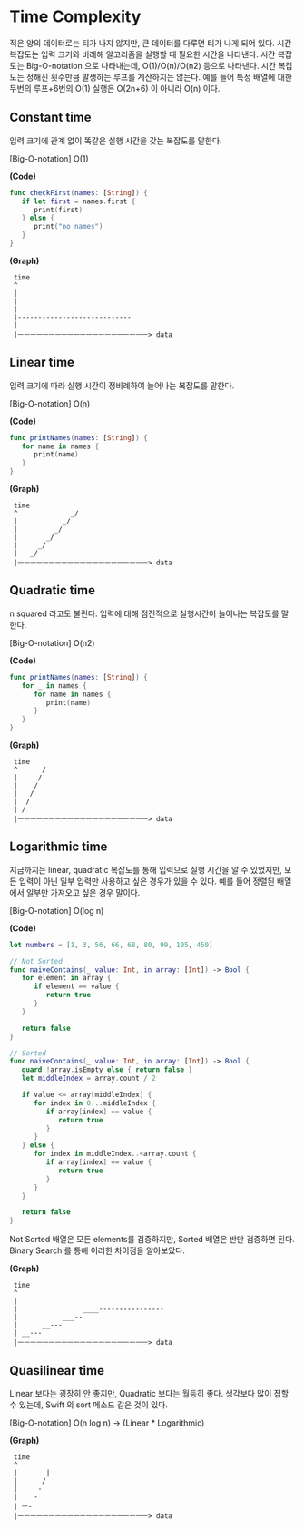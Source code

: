 # Time Complexity

적은 양의 데이터로는 티가 나지 않지만, 큰 데이터를 다루면 티가 나게 되어 있다.
시간 복잡도는 입력 크기와 비례해 알고리즘을 실행할 때 필요한 시간을 나타낸다.
시간 복잡도는 Big-O-notation 으로 나타내는데, O(1)/O(n)/O(n2) 등으로 나타낸다.
시간 복잡도는 정해진 횟수만큼 발생하는 루프를 계산하지는 않는다.
예를 들어 특정 배열에 대한 두번의 루프+6번의 O(1) 실행은 O(2n+6) 이 아니라 O(n) 이다.

## Constant time

입력 크기에 관계 없이 똑같은 실행 시간을 갖는 복잡도를 말한다.
     
[Big-O-notation] O(1)

**(Code)**
```swift
func checkFirst(names: [String]) {
   if let first = names.first {
      print(first)
   } else {
      print("no names")
   }
}
```
**(Graph)**

     time
     ^
     |
     |
     |
     |----------------------------
     |
     |ㅡㅡㅡㅡㅡㅡㅡㅡㅡㅡㅡㅡㅡㅡㅡㅡㅡㅡㅡㅡㅡ> data

## Linear time

입력 크기에 따라 실행 시간이 정비례하여 늘어나는 복잡도를 말한다.
     
[Big-O-notation] O(n)

**(Code)**
```swift
func printNames(names: [String]) {
   for name in names {
      print(name)
   }
}
```
**(Graph)**

     time
     ^             _/
     |           _/
     |         _/
     |       _/
     |     _/
     |   _/
     |ㅡㅡㅡㅡㅡㅡㅡㅡㅡㅡㅡㅡㅡㅡㅡㅡㅡㅡㅡㅡㅡ> data
     
## Quadratic time

n squared 라고도 불린다. 입력에 대해 점진적으로 실행시간이 늘어나는 복잡도를 말한다.
     
[Big-O-notation] O(n2)

**(Code)**
```swift
func printNames(names: [String]) {
   for _ in names {
      for name in names {
         print(name)
      }
   }
}
```
**(Graph)**

     time
     ^      /
     |     /
     |    /
     |   /
     |  /
     | /
     |ㅡㅡㅡㅡㅡㅡㅡㅡㅡㅡㅡㅡㅡㅡㅡㅡㅡㅡㅡㅡㅡ> data

## Logarithmic time

지금까지는 linear, quadratic 복잡도를 통해 입력으로 실행 시간을 알 수 있었지만,
모든 입력이 아닌 일부 입력만 사용하고 싶은 경우가 있을 수 있다. 예를 들어 정렬된 배열에서 일부만 가져오고 싶은 경우 말이다.
     
[Big-O-notation] O(log n)

**(Code)**
```swift
let numbers = [1, 3, 56, 66, 68, 80, 99, 105, 450]

// Not Sorted
func naiveContains(_ value: Int, in array: [Int]) -> Bool {
   for element in array {
      if element == value {
         return true
      }
   }

   return false
}

// Sorted
func naiveContains(_ value: Int, in array: [Int]) -> Bool {
   guard !array.isEmpty else { return false }
   let middleIndex = array.count / 2

   if value <= array[middleIndex] {
      for index in 0...middleIndex {
         if array[index] == value {
            return true
         }
      }
   } else {
      for index in middleIndex..<array.count {
         if array[index] == value {
            return true
         }
      }
   }

   return false
}
```
     
Not Sorted 배열은 모든 elements를 검증하지만, Sorted 배열은 반만 검증하면 된다.
Binary Search 를 통해 이러한 차이점을 알아보았다.

**(Graph)**

     time
     ^
     |
     |                ____----------------
     |           ___--
     |      __---
     | __---
     |ㅡㅡㅡㅡㅡㅡㅡㅡㅡㅡㅡㅡㅡㅡㅡㅡㅡㅡㅡㅡㅡ> data

## Quasilinear time

Linear 보다는 굉장히 안 좋지만, Quadratic 보다는 월등히 좋다.
생각보다 많이 접할 수 있는데, Swift 의 sort 메소드 같은 것이 있다.

[Big-O-notation] O(n log n) -> (Linear * Logarithmic)

**(Graph)**

     time
     ^
     |       |
     |      /
     |     -
     |    -
     | ㅡ-
     |ㅡㅡㅡㅡㅡㅡㅡㅡㅡㅡㅡㅡㅡㅡㅡㅡㅡㅡㅡㅡㅡ> data
